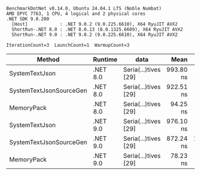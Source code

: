 ```

BenchmarkDotNet v0.14.0, Ubuntu 24.04.1 LTS (Noble Numbat)
AMD EPYC 7763, 1 CPU, 4 logical and 2 physical cores
.NET SDK 9.0.200
  [Host]            : .NET 9.0.2 (9.0.225.6610), X64 RyuJIT AVX2
  ShortRun-.NET 8.0 : .NET 8.0.13 (8.0.1325.6609), X64 RyuJIT AVX2
  ShortRun-.NET 9.0 : .NET 9.0.2 (9.0.225.6610), X64 RyuJIT AVX2

IterationCount=3  LaunchCount=1  WarmupCount=3  

```
| Method                  | Runtime  | data                 | Mean      | Error     | StdDev   | Min       | Max       | Gen0   | Allocated |
|------------------------ |--------- |--------------------- |----------:|----------:|---------:|----------:|----------:|-------:|----------:|
| SystemTextJson          | .NET 8.0 | Seria(...)tives [29] | 993.80 ns |  27.03 ns | 1.482 ns | 992.33 ns | 995.29 ns | 0.0267 |     464 B |
| SystemTextJsonSourceGen | .NET 8.0 | Seria(...)tives [29] | 922.51 ns |  17.61 ns | 0.965 ns | 921.55 ns | 923.48 ns | 0.0334 |     568 B |
| MemoryPack              | .NET 8.0 | Seria(...)tives [29] |  94.25 ns |  43.42 ns | 2.380 ns |  92.68 ns |  96.98 ns | 0.0072 |     120 B |
| SystemTextJson          | .NET 9.0 | Seria(...)tives [29] | 976.10 ns |  10.22 ns | 0.560 ns | 975.54 ns | 976.66 ns | 0.0267 |     464 B |
| SystemTextJsonSourceGen | .NET 9.0 | Seria(...)tives [29] | 872.24 ns | 110.19 ns | 6.040 ns | 866.32 ns | 878.40 ns | 0.0334 |     568 B |
| MemoryPack              | .NET 9.0 | Seria(...)tives [29] |  78.23 ns |  11.35 ns | 0.622 ns |  77.82 ns |  78.95 ns | 0.0072 |     120 B |
